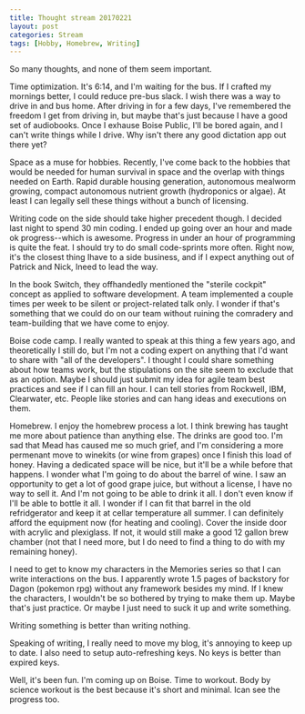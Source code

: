 ```yaml
---
title: Thought stream 20170221
layout: post
categories: Stream
tags: [Hobby, Homebrew, Writing]
---
```

So many thoughts, and none of them seem important.

Time optimization. It's 6:14, and I'm waiting for the bus. If I crafted my mornings better, I could reduce pre-bus slack. I wish there was a way to drive in and bus home. After driving in for a few days, I've remembered the freedom I get from driving in, but maybe that's just because I have a good set of audiobooks. Once I exhause Boise Public, I'll be bored again, and I can't write things while I drive. Why isn't there any good dictation app out there yet?

<!-- more -->

Space as a muse for hobbies. Recently, I've come back to the hobbies that would be needed for human survival in space and the overlap with things needed on Earth. Rapid durable housing generation, autonomous mealworm growing, compact autonomous nutrient growth (hydroponics or algae). At least I can legally sell these things without a bunch of licensing.

Writing code on the side should take higher precedent though. I decided last night to spend 30 min coding. I ended up going over an hour and made ok progress--which is awesome. Progress in under an hour of programming is quite the feat. I should try to do small code-sprints more often. Right now, it's the closest thing Ihave to a side business, and if I expect anything out of Patrick and Nick, Ineed to lead the way.

In the book Switch, they offhandedly mentioned the "sterile cockpit" concept as applied to software development. A team implemented a couple times per week to be silent or project-related talk only. I wonder if that's something that we could do on our team without ruining the comradery and team-building that we have come to enjoy.

Boise code camp. I really wanted to speak at this thing a few years ago, and theoretically I still do, but I'm not a coding expert on anything that I'd want to share with "all of the developers". I thought I could share something about how teams work, but the stipulations on the site seem to exclude that as an option. Maybe I should just submit my idea for agile team best practices and see if I can fill an hour. I can tell stories from Rockwell, IBM, Clearwater, etc. People like stories and can hang ideas and executions on them.

Homebrew. I enjoy the homebrew process a lot. I think brewing has taught me more about patience than anything else. The drinks are good too. I'm sad that Mead has caused me so much grief, and I'm considering a more permenant move to winekits (or wine from grapes) once I finish this load of honey. Having a dedicated space will be nice, but it'll be a while before that happens. I wonder what I'm going to do about the barrel of wine. I saw an opportunity to get a lot of good grape juice, but without a license, I have no way to sell it. And I'm not going to be able to drink it all. I don't even know if I'll be able to bottle it all. I wonder if I can fit that barrel in the old refridgerator and keep it at cellar temperature all summer. I can definitely afford the equipment now (for heating and cooling). Cover the inside door with acrylic and plexiglass. If not, it would still make a good 12 gallon brew chamber (not that I need more, but I do need to find a thing to do with my remaining honey).

I need to get to know my characters in the Memories series so that I can write interactions on the bus. I apparently wrote 1.5 pages of backstory for Dagon (pokemon rpg) without any framework besides my mind. If I knew the characters, I wouldn't be so bothered by trying to make them up. Maybe that's just practice. Or maybe I just need to suck it up and write something.

Writing something is better than writing nothing.

Speaking of writing, I really need to move my blog, it's annoying to keep up to date. I also need to setup auto-refreshing keys. No keys is better than expired keys.

Well, it's been fun. I'm coming up on Boise. Time to workout. Body by science workout is the best because it's short and minimal. Ican see the progress too.